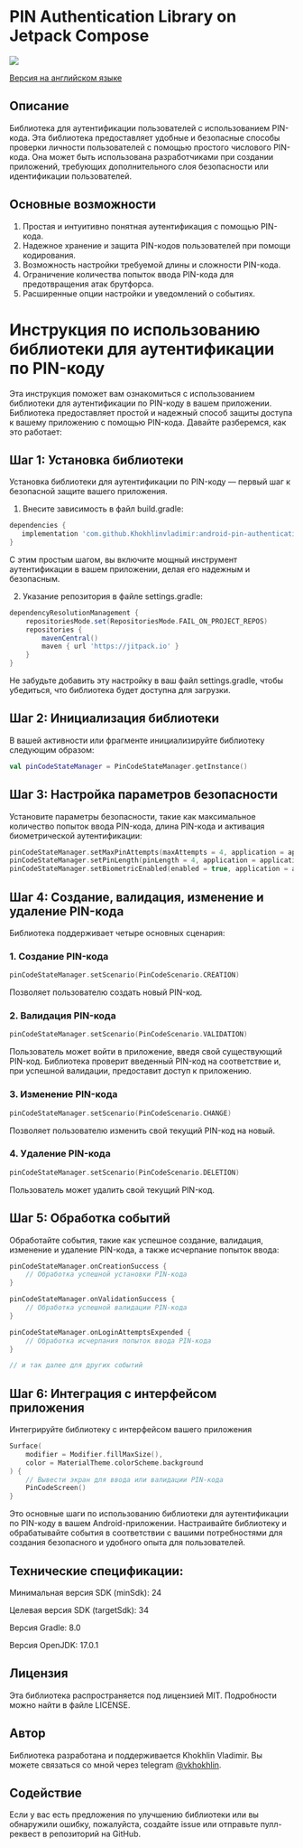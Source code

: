 # PIN Authentication Library on Jetpack Compose

[![](https://jitpack.io/v/Khokhlinvladimir/android-pin-authentication.svg)](https://jitpack.io/#Khokhlinvladimir/android-pin-authentication)

[Версия на английском языке](https://github.com/Khokhlinvladimir/android-pin-authentication/blob/main/README.md)

## Описание

Библиотека для аутентификации пользователей с использованием PIN-кода. Эта библиотека предоставляет удобные и безопасные способы проверки личности пользователей с помощью простого числового PIN-кода. Она может быть использована разработчиками при создании приложений, требующих дополнительного слоя безопасности или идентификации пользователей.

## Основные возможности

1. Простая и интуитивно понятная аутентификация с помощью PIN-кода.
2. Надежное хранение и защита PIN-кодов пользователей при помощи кодирования.
3. Возможность настройки требуемой длины и сложности PIN-кода.
4. Ограничение количества попыток ввода PIN-кода для предотвращения атак брутфорса.
5. Расширенные опции настройки и уведомлений о событиях. 

# Инструкция по использованию библиотеки для аутентификации по PIN-коду

Эта инструкция поможет вам ознакомиться с использованием библиотеки для аутентификации по PIN-коду в вашем приложении. Библиотека предоставляет простой и надежный способ защиты доступа к вашему приложению с помощью PIN-кода. Давайте разберемся, как это работает:

## Шаг 1: Установка библиотеки

Установка библиотеки для аутентификации по PIN-коду — первый шаг к безопасной защите вашего приложения.

1. Внесите зависимость в файл build.gradle:

```gradle
dependencies {
   implementation 'com.github.Khokhlinvladimir:android-pin-authentication:v1.0.1'
}
```
С этим простым шагом, вы включите мощный инструмент аутентификации в вашем приложении, делая его надежным и безопасным.

2. Указание репозитория в файле settings.gradle:

```gradle
dependencyResolutionManagement {
    repositoriesMode.set(RepositoriesMode.FAIL_ON_PROJECT_REPOS)
    repositories {
        mavenCentral()
        maven { url 'https://jitpack.io' }
    }
}
```
Не забудьте добавить эту настройку в ваш файл settings.gradle, чтобы убедиться, что библиотека будет доступна для загрузки.
## Шаг 2: Инициализация библиотеки

В вашей активности или фрагменте инициализируйте библиотеку следующим образом:

```kotlin
val pinCodeStateManager = PinCodeStateManager.getInstance()
```

## Шаг 3: Настройка параметров безопасности

Установите параметры безопасности, такие как максимальное количество попыток ввода PIN-кода, длина PIN-кода и активация биометрической аутентификации:

```kotlin
pinCodeStateManager.setMaxPinAttempts(maxAttempts = 4, application = application)
pinCodeStateManager.setPinLength(pinLength = 4, application = application)
pinCodeStateManager.setBiometricEnabled(enabled = true, application = application)
```

## Шаг 4: Создание, валидация, изменение и удаление PIN-кода

Библиотека поддерживает четыре основных сценария:

### 1. Создание PIN-кода

```kotlin
pinCodeStateManager.setScenario(PinCodeScenario.CREATION)
```

Позволяет пользователю создать новый PIN-код.

### 2. Валидация PIN-кода

```kotlin
pinCodeStateManager.setScenario(PinCodeScenario.VALIDATION)
```

Пользователь может войти в приложение, введя свой существующий PIN-код. Библиотека проверит введенный PIN-код на соответствие и, при успешной валидации, предоставит доступ к приложению.

### 3. Изменение PIN-кода

```kotlin
pinCodeStateManager.setScenario(PinCodeScenario.CHANGE)
```

Позволяет пользователю изменить свой текущий PIN-код на новый.

### 4. Удаление PIN-кода

```kotlin
pinCodeStateManager.setScenario(PinCodeScenario.DELETION)
```

Пользователь может удалить свой текущий PIN-код.

## Шаг 5: Обработка событий

Обработайте события, такие как успешное создание, валидация, изменение и удаление PIN-кода, а также исчерпание попыток ввода:

```kotlin
pinCodeStateManager.onCreationSuccess {
    // Обработка успешной установки PIN-кода
}

pinCodeStateManager.onValidationSuccess {
    // Обработка успешной валидации PIN-кода
}

pinCodeStateManager.onLoginAttemptsExpended {
    // Обработка исчерпания попыток ввода PIN-кода
}

// и так далее для других событий
```

## Шаг 6: Интеграция с интерфейсом приложения

Интегрируйте библиотеку с интерфейсом вашего приложения

```kotlin
Surface(
    modifier = Modifier.fillMaxSize(),
    color = MaterialTheme.colorScheme.background
) {
    // Вывести экран для ввода или валидации PIN-кода
    PinCodeScreen()
}
```

Это основные шаги по использованию библиотеки для аутентификации по PIN-коду в вашем Android-приложении. Настраивайте библиотеку и обрабатывайте события в соответствии с вашими потребностями для создания безопасного и удобного опыта для пользователей.

## Технические спецификации:

Минимальная версия SDK (minSdk): 24

Целевая версия SDK (targetSdk): 34

Версия Gradle: 8.0

Версия OpenJDK: 17.0.1

## Лицензия

Эта библиотека распространяется под лицензией MIT. Подробности можно найти в файле LICENSE.

## Автор

Библиотека разработана и поддерживается Khokhlin Vladimir. Вы можете связаться со мной через telegram [@vkhokhlin](https://t.me/vkhokhlin).

## Содействие

Если у вас есть предложения по улучшению библиотеки или вы обнаружили ошибку, пожалуйста, создайте issue или отправьте пулл-реквест в репозиторий на GitHub.
